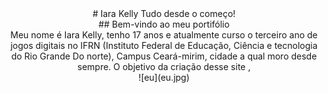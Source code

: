 <center>
# Iara Kelly 
Tudo desde o começo!

<center>
## Bem-vindo ao meu portifólio
<center>
Meu nome é Iara Kelly, tenho 17 anos e atualmente curso o terceiro ano de jogos digitais no IFRN (Instituto Federal de Educação, Ciência e tecnologia do Rio Grande Do norte), Campus Ceará-mirim, cidade a qual moro desde sempre. O objetivo da criação desse site 
,
<center>
![eu](eu.jpg)

